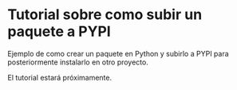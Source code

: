 # Tutorial sobre como subir un paquete a PYPI

Ejemplo de como crear un paquete en Python y subirlo a PYPI para posteriormente instalarlo en otro proyecto.

El tutorial estará próximamente.